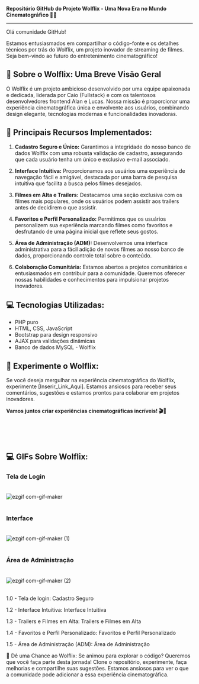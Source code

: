 
**Repositório GitHub do Projeto Wolflix - Uma Nova Era no Mundo Cinematográfico 🚀🍿**

---

Olá comunidade GitHub!

Estamos entusiasmados em compartilhar o código-fonte e os detalhes técnicos por trás do Wolflix, um projeto inovador de streaming de filmes. Seja bem-vindo ao futuro do entretenimento cinematográfico!

## 🎥 **Sobre o Wolflix: Uma Breve Visão Geral**

O Wolflix é um projeto ambicioso desenvolvido por uma equipe apaixonada e dedicada, liderada por Caio (Fullstack) e com os talentosos desenvolvedores frontend Alan e Lucas. Nossa missão é proporcionar uma experiência cinematográfica única e envolvente aos usuários, combinando design elegante, tecnologias modernas e funcionalidades inovadoras.

## 🚀 **Principais Recursos Implementados:**

1. **Cadastro Seguro e Único:** Garantimos a integridade do nosso banco de dados Wolflix com uma robusta validação de cadastro, assegurando que cada usuário tenha um único e exclusivo e-mail associado.

2. **Interface Intuitiva:** Proporcionamos aos usuários uma experiência de navegação fácil e amigável, destacada por uma barra de pesquisa intuitiva que facilita a busca pelos filmes desejados.

3. **Filmes em Alta e Trailers:** Destacamos uma seção exclusiva com os filmes mais populares, onde os usuários podem assistir aos trailers antes de decidirem o que assistir.

4. **Favoritos e Perfil Personalizado:** Permitimos que os usuários personalizem sua experiência marcando filmes como favoritos e desfrutando de uma página inicial que reflete seus gostos.

5. **Área de Administração (ADM):** Desenvolvemos uma interface administrativa para a fácil adição de novos filmes ao nosso banco de dados, proporcionando controle total sobre o conteúdo.

6. **Colaboração Comunitária:** Estamos abertos a projetos comunitários e entusiasmados em contribuir para a comunidade. Queremos oferecer nossas habilidades e conhecimentos para impulsionar projetos inovadores.

## 💻 **Tecnologias Utilizadas:**

- PHP puro
- HTML, CSS, JavaScript
- Bootstrap para design responsivo
- AJAX para validações dinâmicas
- Banco de dados MySQL - Wolflix

## 🌟 **Experimente o Wolflix:**

Se você deseja mergulhar na experiência cinematográfica do Wolflix, experimente [Inserir_Link_Aqui]. Estamos ansiosos para receber seus comentários, sugestões e estamos prontos para colaborar em projetos inovadores.

**Vamos juntos criar experiências cinematográficas incríveis! 🎬🍿**


<br><br><br>
## 💻 GIFs Sobre Wolflix:

### Tela de Login<br><br>
![ezgif com-gif-maker](https://github.com/CaioCollin/Wolflix/assets/126752400/69cec7b9-6dfc-4329-966c-eb0a93ed04a4)
<br><br>

### Interface<br><br>
![ezgif com-gif-maker (1)](https://github.com/CaioCollin/Wolflix/assets/126752400/1de33874-5118-48e4-86f4-4a25757160ea)
<br><br>

### Área de Administração<br><br>
![ezgif com-gif-maker (2)](https://github.com/CaioCollin/Wolflix/assets/126752400/7c54170f-c482-4eee-987c-a6ccfdd88b98)
<br><br>




1.0  - Tela de login:
Cadastro Seguro

1.2  - Interface Intuitiva:
Interface Intuitiva

1.3  - Trailers e Filmes em Alta:
Trailers e Filmes em Alta

1.4 - Favoritos e Perfil Personalizado:
Favoritos e Perfil Personalizado

1.5 -  Área de Administração (ADM):
Área de Administração

🚀 Dê uma Chance ao Wolflix:
Se animou para explorar o código? Queremos que você faça parte desta jornada! Clone o repositório, experimente, faça melhorias e compartilhe suas sugestões. Estamos ansiosos para ver o que a comunidade pode adicionar a essa experiência cinematográfica.









